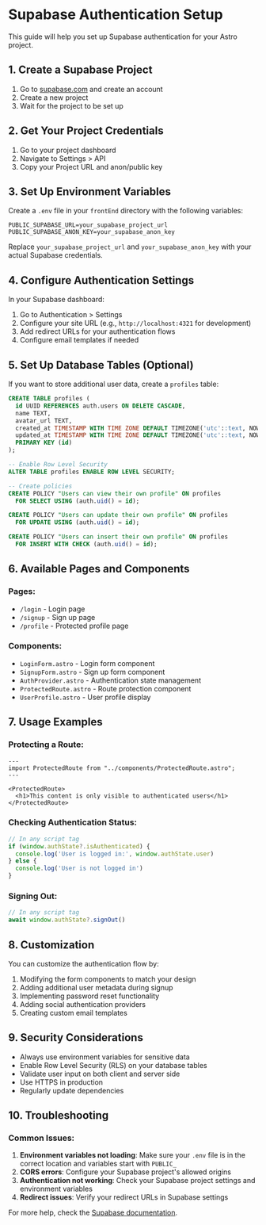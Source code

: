 # Supabase Authentication Setup

This guide will help you set up Supabase authentication for your Astro project.

## 1. Create a Supabase Project

1. Go to [supabase.com](https://supabase.com) and create an account
2. Create a new project
3. Wait for the project to be set up

## 2. Get Your Project Credentials

1. Go to your project dashboard
2. Navigate to Settings > API
3. Copy your Project URL and anon/public key

## 3. Set Up Environment Variables

Create a `.env` file in your `frontEnd` directory with the following variables:

```env
PUBLIC_SUPABASE_URL=your_supabase_project_url
PUBLIC_SUPABASE_ANON_KEY=your_supabase_anon_key
```

Replace `your_supabase_project_url` and `your_supabase_anon_key` with your actual Supabase credentials.

## 4. Configure Authentication Settings

In your Supabase dashboard:

1. Go to Authentication > Settings
2. Configure your site URL (e.g., `http://localhost:4321` for development)
3. Add redirect URLs for your authentication flows
4. Configure email templates if needed

## 5. Set Up Database Tables (Optional)

If you want to store additional user data, create a `profiles` table:

```sql
CREATE TABLE profiles (
  id UUID REFERENCES auth.users ON DELETE CASCADE,
  name TEXT,
  avatar_url TEXT,
  created_at TIMESTAMP WITH TIME ZONE DEFAULT TIMEZONE('utc'::text, NOW()) NOT NULL,
  updated_at TIMESTAMP WITH TIME ZONE DEFAULT TIMEZONE('utc'::text, NOW()) NOT NULL,
  PRIMARY KEY (id)
);

-- Enable Row Level Security
ALTER TABLE profiles ENABLE ROW LEVEL SECURITY;

-- Create policies
CREATE POLICY "Users can view their own profile" ON profiles
  FOR SELECT USING (auth.uid() = id);

CREATE POLICY "Users can update their own profile" ON profiles
  FOR UPDATE USING (auth.uid() = id);

CREATE POLICY "Users can insert their own profile" ON profiles
  FOR INSERT WITH CHECK (auth.uid() = id);
```

## 6. Available Pages and Components

### Pages:
- `/login` - Login page
- `/signup` - Sign up page
- `/profile` - Protected profile page

### Components:
- `LoginForm.astro` - Login form component
- `SignupForm.astro` - Sign up form component
- `AuthProvider.astro` - Authentication state management
- `ProtectedRoute.astro` - Route protection component
- `UserProfile.astro` - User profile display

## 7. Usage Examples

### Protecting a Route:
```astro
---
import ProtectedRoute from "../components/ProtectedRoute.astro";
---

<ProtectedRoute>
  <h1>This content is only visible to authenticated users</h1>
</ProtectedRoute>
```

### Checking Authentication Status:
```javascript
// In any script tag
if (window.authState?.isAuthenticated) {
  console.log('User is logged in:', window.authState.user)
} else {
  console.log('User is not logged in')
}
```

### Signing Out:
```javascript
// In any script tag
await window.authState?.signOut()
```

## 8. Customization

You can customize the authentication flow by:

1. Modifying the form components to match your design
2. Adding additional user metadata during signup
3. Implementing password reset functionality
4. Adding social authentication providers
5. Creating custom email templates

## 9. Security Considerations

- Always use environment variables for sensitive data
- Enable Row Level Security (RLS) on your database tables
- Validate user input on both client and server side
- Use HTTPS in production
- Regularly update dependencies

## 10. Troubleshooting

### Common Issues:

1. **Environment variables not loading**: Make sure your `.env` file is in the correct location and variables start with `PUBLIC_`
2. **CORS errors**: Configure your Supabase project's allowed origins
3. **Authentication not working**: Check your Supabase project settings and environment variables
4. **Redirect issues**: Verify your redirect URLs in Supabase settings

For more help, check the [Supabase documentation](https://supabase.com/docs).



